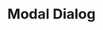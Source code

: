 ---
title: Modal Dialog
category: Application
paid: true
isActive: true
ltr: {"vue":{"vueCss":[{"code":"<template>\n  <div class=\"modal-text-md\" :class=\"[open ? 'hidden' : 'block']\">\n    <div class=\"modal-cover\" :class=\"[open ? 'hidden' : 'block']\"></div>\n    <div class=\"modal-container\" :class=\"[open ? 'hidden' : 'block']\">\n      <div class=\"modal\">\n        <div class=\"modal-header\">\n          <h4>\n            Terms and agreements\n          </h4>\n          <button class=\"btn-cancel\" @click=\"modalOpen()\">\n            <svg xmlns=\"http://www.w3.org/2000/svg\" viewBox=\"0 0 20 20\" fill=\"currentColor\">\n              <path fillRule=\"evenodd\"\n                d=\"M4.293 4.293a1 1 0 011.414 0L10 8.586l4.293-4.293a1 1 0 111.414 1.414L11.414 10l4.293 4.293a1 1 0 01-1.414 1.414L10 11.414l-4.293 4.293a1 1 0 01-1.414-1.414L8.586 10 4.293 5.707a1 1 0 010-1.414z\"\n                clipRule=\"evenodd\" />\n            </svg>\n          </button>\n        </div>\n        <div class=\"modal-content\">\n          <p>\n            Commodo eget a et dignissim dignissim morbi vitae, mi. Mi aliquam sit ultrices enim cursus. Leo sapien,\n            pretium duis est eu volutpat interdum eu non. Odio eget nullam elit laoreet. Libero at felis nam at orci\n            venenatis rutrum nunc. Etiam mattis ornare pellentesque iaculis enim.\n          </p>\n          <p>\n            Felis eu non in aliquam egestas placerat. Eget maecenas ornare venenatis lacus nunc, sit arcu. Nam pharetra\n            faucibus eget facilisis pulvinar eu sapien turpis at. Nec aliquam aliquam blandit eu ipsum.\n          </p>\n        </div>\n        <div class=\"modal-footer\">\n          <button class=\"btn-primary\" @click=\"modalOpen()\">\n            Accept\n          </button>\n          <button class=\"btn-secondary\" @click=\"modalOpen()\">\n            Cancel\n          </button>\n        </div>\n      </div>\n    </div>\n  </div>\n</template>\n\n<script>\nimport { ref } from 'vue';\nexport default {\n  setup() {\n    let open = ref(false);\n    function modalOpen() {\n      open.value = !open.value;\n    }\n    return { open, modalOpen }\n  }\n}\n</script>","label":"App.vue"},{"code":"  .modal-text-md, .modal-text-md .modal-cover {\n  top: 0px;\n  right: 0px;\n  bottom: 0px;\n  left: 0px;\n}\n\n.modal-text-md {\n  position: fixed;\n  overflow-y: auto;\n}\n.modal-text-md .modal-cover {\n  position: fixed;\n  width: 100%;\n  height: 100%;\n  background-color: #000;\n  opacity: 0.4;\n}\n.modal-text-md .modal-container {\n  display: flex;\n  align-items: center;\n  min-height: 100vh;\n  padding: 2rem 1rem 2rem 1rem;\n}\n.modal-text-md .modal-container .modal {\n  position: relative;\n  width: 100%;\n  max-width: 32rem;\n  margin-left: auto;\n  margin-right: auto;\n  background-color: #FFF;\n  border-radius: 0.375rem;\n  box-shadow: 0 10px 15px -3px #0000001a, 0 4px 6px -4px #0000001a;\n}\n.modal-text-md .modal-container .modal .modal-header {\n  display: flex;\n  align-items: center;\n  justify-content: space-between;\n  padding: 1rem;\n  border-bottom: solid 1px #e5e7eb;\n}\n.modal-text-md .modal-container .modal .modal-header h4 {\n  font-size: 1.125rem;\n  line-height: 1.75rem;\n  font-weight: 500;\n  color: #1f2937;\n}\n.modal-text-md .modal-container .modal .modal-header button {\n  padding: 0.5rem;\n  color: #9ca3af;\n  border-radius: 0.375rem;\n}\n.modal-text-md .modal-container .modal .modal-header button:hover {\n  background-color: #f3f4f6;\n}\n.modal-text-md .modal-container .modal .modal-header button svg {\n  width: 1.25rem;\n  height: 1.25rem;\n  margin-left: auto;\n  margin-right: auto;\n}\n.modal-text-md .modal-container .modal .modal-content {\n  padding: 1rem;\n  margin-top: 0.75rem;\n  font-size: 15.5px;\n  line-height: 1.625;\n  color: #6b7280;\n}\n.modal-text-md .modal-container .modal .modal-content > * + * {\n  margin-top: 0.5rem;\n}\n.modal-text-md .modal-container .modal .modal-footer {\n  margin-top: 1.25rem;\n  display: flex;\n  align-items: center;\n  gap: 0.75rem;\n  padding: 1rem;\n  border-top: solid 1px #e5e7eb;\n}\n.modal-text-md .modal-container .modal .modal-footer .btn-primary, .modal-text-md .modal-container .modal .modal-footer .btn-secondary {\n  padding: 0.5rem 1.5rem 0.5rem 1.5rem;\n  outline: none;\n  border-radius: 0.375rem;\n}\n.modal-text-md .modal-container .modal .modal-footer .btn-primary:focus, .modal-text-md .modal-container .modal .modal-footer .btn-secondary:focus {\n  box-shadow: 0 0 0 2px white, 0 0 0 4px #4f46e5;\n}\n.modal-text-md .modal-container .modal .modal-footer .btn-primary {\n  background-color: #4f46e5;\n  color: #FFF;\n}\n.modal-text-md .modal-container .modal .modal-footer .btn-secondary {\n  border: solid 1px #e5e7eb;\n  color: #1f2937;\n}\n.hidden {\n  display: none;\n}\n.block {\n  display: block;\n}","label":"style.css"}],"vueTail":[{"code":"<template>\n  <div class=\"fixed inset-0 z-10 overflow-y-auto\">\n    <div class=\"fixed inset-0 w-full h-full bg-black opacity-40\" :class=\"[open ? 'hidden' : 'block']\"></div>\n    <div class=\"flex items-center min-h-screen px-4 py-8\" :class=\"[open ? 'hidden' : 'block']\">\n      <div class=\"relative w-full max-w-lg mx-auto bg-white rounded-md shadow-lg\">\n        <div class=\"flex items-center justify-between p-4 border-b\">\n          <h4 class=\"text-lg font-medium text-gray-800\">\n            Terms and agreements\n          </h4>\n          <button class=\"p-2 text-gray-400 rounded-md hover:bg-gray-100\" @click=\"modalOpen()\">\n            <svg xmlns=\"http://www.w3.org/2000/svg\" class=\"w-5 h-5 mx-auto\" viewBox=\"0 0 20 20\" fill=\"currentColor\">\n              <path fillRule=\"evenodd\"\n                d=\"M4.293 4.293a1 1 0 011.414 0L10 8.586l4.293-4.293a1 1 0 111.414 1.414L11.414 10l4.293 4.293a1 1 0 01-1.414 1.414L10 11.414l-4.293 4.293a1 1 0 01-1.414-1.414L8.586 10 4.293 5.707a1 1 0 010-1.414z\"\n                clipRule=\"evenodd\" />\n            </svg>\n          </button>\n        </div>\n        <div class=\"space-y-2 p-4 mt-3 text-[15.5px] leading-relaxed text-gray-500\">\n          <p>\n            Commodo eget a et dignissim dignissim morbi vitae, mi. Mi aliquam sit ultrices enim cursus. Leo sapien,\n            pretium duis est eu volutpat interdum eu non. Odio eget nullam elit laoreet. Libero at felis nam at orci\n            venenatis rutrum nunc. Etiam mattis ornare pellentesque iaculis enim.\n          </p>\n          <p>\n            Felis eu non in aliquam egestas placerat. Eget maecenas ornare venenatis lacus nunc, sit arcu. Nam pharetra\n            faucibus eget facilisis pulvinar eu sapien turpis at. Nec aliquam aliquam blandit eu ipsum.\n          </p>\n        </div>\n        <div class=\"flex items-center gap-3 p-4 mt-5 border-t\">\n          <button @click=\"modalOpen()\"\n            class=\"px-6 py-2 text-white bg-indigo-600 rounded-md outline-none ring-offset-2 ring-indigo-600 focus:ring-2\">\n            Accept\n          </button>\n          <button @click=\"modalOpen()\"\n            class=\"px-6 py-2 text-gray-800 border rounded-md outline-none ring-offset-2 ring-indigo-600 focus:ring-2\">\n            Cancel\n          </button>\n        </div>\n      </div>\n    </div>\n  </div>\n</template>\n\n<script>\nimport { ref } from 'vue';\nexport default {\n  setup() {\n    let open = ref(false);\n    function modalOpen() {\n      open.value = !open.value;\n    }\n    return { open, modalOpen }\n  }\n}\n</script>","label":"App.vue"}]},"react":{"jsxTail":[{"code":"import { useState } from \"react\"\n\nexport default () => {\n\n    const [state, setState] = useState(true)\n\n    return (\n        state ? (\n            <div className=\"fixed inset-0 z-10 overflow-y-auto\">\n                <div className=\"fixed inset-0 w-full h-full bg-black opacity-40\" onClick={() => setState(false)}></div>\n                <div className=\"flex items-center min-h-screen px-4 py-8\">\n                    <div className=\"relative w-full max-w-lg mx-auto bg-white rounded-md shadow-lg\">\n                        <div className=\"flex items-center justify-between p-4 border-b\">\n                            <h4 className=\"text-lg font-medium text-gray-800\">\n                                Terms and agreements\n                            </h4>\n                            <button className=\"p-2 text-gray-400 rounded-md hover:bg-gray-100\"\n                                onClick={() => setState(false)}\n                            >\n                                <svg xmlns=\"http://www.w3.org/2000/svg\" className=\"w-5 h-5 mx-auto\" viewBox=\"0 0 20 20\" fill=\"currentColor\">\n                                    <path fillRule=\"evenodd\" d=\"M4.293 4.293a1 1 0 011.414 0L10 8.586l4.293-4.293a1 1 0 111.414 1.414L11.414 10l4.293 4.293a1 1 0 01-1.414 1.414L10 11.414l-4.293 4.293a1 1 0 01-1.414-1.414L8.586 10 4.293 5.707a1 1 0 010-1.414z\" clipRule=\"evenodd\" />\n                                </svg>\n                            </button>\n                        </div>\n                        <div className=\"space-y-2 p-4 mt-3 text-[15.5px] leading-relaxed text-gray-500\">\n                            <p>\n                                Commodo eget a et dignissim dignissim morbi vitae, mi. Mi aliquam sit ultrices enim cursus. Leo sapien, pretium duis est eu volutpat interdum eu non. Odio eget nullam elit laoreet. Libero at felis nam at orci venenatis rutrum nunc. Etiam mattis ornare pellentesque iaculis enim.\n                            </p>\n                            <p>\n                                Felis eu non in aliquam egestas placerat. Eget maecenas ornare venenatis lacus nunc, sit arcu. Nam pharetra faucibus eget facilisis pulvinar eu sapien turpis at. Nec aliquam aliquam blandit eu ipsum.\n                            </p>\n                        </div>\n                        <div className=\"flex items-center gap-3 p-4 mt-5 border-t\">\n                            <button className=\"px-6 py-2 text-white bg-indigo-600 rounded-md outline-none ring-offset-2 ring-indigo-600 focus:ring-2\"\n                                onClick={() => setState(false)}\n                            >\n                                Accept\n                            </button>\n                            <button className=\"px-6 py-2 text-gray-800 border rounded-md outline-none ring-offset-2 ring-indigo-600 focus:ring-2\"\n                                onClick={() => setState(false)}\n                            >\n                                Cancel\n                            </button>\n                        </div>\n                    </div>\n                </div>\n            </div>\n        ) : ''\n    )\n}\n","label":"App.jsx"}],"jsxCss":[{"code":"import { useState } from \"react\"\n\nexport default () => {\n\n    const [state, setState] = useState(true)\n\n    return (\n        state ? (\n            <div className=\"modal-text-md\">\n                <div className=\"modal-cover\" onClick={() => setState(false)}></div>\n                <div className=\"modal-container\">\n                    <div className=\"modal\">\n                        <div className=\"modal-header\">\n                            <h4>\n                                Terms and agreements\n                            </h4>\n                            <button className=\"btn-cancel\"\n                                onClick={() => setState(false)}\n                            >\n                                <svg xmlns=\"http://www.w3.org/2000/svg\" viewBox=\"0 0 20 20\" fill=\"currentColor\">\n                                    <path fillRule=\"evenodd\" d=\"M4.293 4.293a1 1 0 011.414 0L10 8.586l4.293-4.293a1 1 0 111.414 1.414L11.414 10l4.293 4.293a1 1 0 01-1.414 1.414L10 11.414l-4.293 4.293a1 1 0 01-1.414-1.414L8.586 10 4.293 5.707a1 1 0 010-1.414z\" clipRule=\"evenodd\" />\n                                </svg>\n                            </button>\n                        </div>\n                        <div className=\"modal-content\">\n                            <p>\n                                Commodo eget a et dignissim dignissim morbi vitae, mi. Mi aliquam sit ultrices enim cursus. Leo sapien, pretium duis est eu volutpat interdum eu non. Odio eget nullam elit laoreet. Libero at felis nam at orci venenatis rutrum nunc. Etiam mattis ornare pellentesque iaculis enim.\n                            </p>\n                            <p>\n                                Felis eu non in aliquam egestas placerat. Eget maecenas ornare venenatis lacus nunc, sit arcu. Nam pharetra faucibus eget facilisis pulvinar eu sapien turpis at. Nec aliquam aliquam blandit eu ipsum.\n                            </p>\n                        </div>\n                        <div className=\"modal-footer\">\n                            <button className=\"btn-primary\"\n                                onClick={() => setState(false)}\n                            >\n                                Accept\n                            </button>\n                            <button className=\"btn-secondary\"\n                                onClick={() => setState(false)}\n                            >\n                                Cancel\n                            </button>\n                        </div>\n                    </div>\n                </div>\n            </div>\n        ) : ''\n    )\n}","label":"App.jsx"},{"code":".modal-text-md, .modal-text-md .modal-cover {\n  top: 0px;\n  right: 0px;\n  bottom: 0px;\n  left: 0px;\n}\n\n.modal-text-md {\n  position: fixed;\n  overflow-y: auto;\n}\n.modal-text-md .modal-cover {\n  position: fixed;\n  width: 100%;\n  height: 100%;\n  background-color: #000;\n  opacity: 0.4;\n}\n.modal-text-md .modal-container {\n  display: flex;\n  align-items: center;\n  min-height: 100vh;\n  padding: 2rem 1rem 2rem 1rem;\n}\n.modal-text-md .modal-container .modal {\n  position: relative;\n  width: 100%;\n  max-width: 32rem;\n  margin-left: auto;\n  margin-right: auto;\n  background-color: #FFF;\n  border-radius: 0.375rem;\n  box-shadow: 0 10px 15px -3px #0000001a, 0 4px 6px -4px #0000001a;\n}\n.modal-text-md .modal-container .modal .modal-header {\n  display: flex;\n  align-items: center;\n  justify-content: space-between;\n  padding: 1rem;\n  border-bottom: solid 1px #e5e7eb;\n}\n.modal-text-md .modal-container .modal .modal-header h4 {\n  font-size: 1.125rem;\n  line-height: 1.75rem;\n  font-weight: 500;\n  color: #1f2937;\n}\n.modal-text-md .modal-container .modal .modal-header button {\n  padding: 0.5rem;\n  color: #9ca3af;\n  border-radius: 0.375rem;\n}\n.modal-text-md .modal-container .modal .modal-header button:hover {\n  background-color: #f3f4f6;\n}\n.modal-text-md .modal-container .modal .modal-header button svg {\n  width: 1.25rem;\n  height: 1.25rem;\n  margin-left: auto;\n  margin-right: auto;\n}\n.modal-text-md .modal-container .modal .modal-content {\n  padding: 1rem;\n  margin-top: 0.75rem;\n  font-size: 15.5px;\n  line-height: 1.625;\n  color: #6b7280;\n}\n.modal-text-md .modal-container .modal .modal-content > * + * {\n  margin-top: 0.5rem;\n}\n.modal-text-md .modal-container .modal .modal-footer {\n  margin-top: 1.25rem;\n  display: flex;\n  align-items: center;\n  gap: 0.75rem;\n  padding: 1rem;\n  border-top: solid 1px #e5e7eb;\n}\n.modal-text-md .modal-container .modal .modal-footer .btn-primary, .modal-text-md .modal-container .modal .modal-footer .btn-secondary {\n  padding: 0.5rem 1.5rem 0.5rem 1.5rem;\n  outline: none;\n  border-radius: 0.375rem;\n}\n.modal-text-md .modal-container .modal .modal-footer .btn-primary:focus, .modal-text-md .modal-container .modal .modal-footer .btn-secondary:focus {\n  box-shadow: 0 0 0 2px white, 0 0 0 4px #4f46e5;\n}\n.modal-text-md .modal-container .modal .modal-footer .btn-primary {\n  background-color: #4f46e5;\n  color: #FFF;\n}\n.modal-text-md .modal-container .modal .modal-footer .btn-secondary {\n  border: solid 1px #e5e7eb;\n  color: #1f2937;\n}","label":"style.css"}]},"preview":"function App() {\n  const [state, setState] = React.useState(true);\n  React.useEffect(() => {\n    if (!state) setTimeout(() => setState(true), 1200);\n  }, [state]);\n  return /*#__PURE__*/React.createElement(\"div\", {\n    style: {\n      height: '580px'\n    }\n  }, state ? /*#__PURE__*/React.createElement(\"div\", {\n    className: \"fixed inset-0 z-10 overflow-y-auto\"\n  }, /*#__PURE__*/React.createElement(\"div\", {\n    className: \"fixed inset-0 w-full h-full bg-black opacity-40\",\n    onClick: () => setState(false)\n  }), /*#__PURE__*/React.createElement(\"div\", {\n    className: \"flex items-center min-h-screen px-4 py-8\"\n  }, /*#__PURE__*/React.createElement(\"div\", {\n    className: \"relative w-full max-w-lg mx-auto bg-white rounded-md shadow-lg\"\n  }, /*#__PURE__*/React.createElement(\"div\", {\n    className: \"flex items-center justify-between p-4 border-b\"\n  }, /*#__PURE__*/React.createElement(\"h4\", {\n    className: \"text-lg font-medium text-gray-800\"\n  }, \"Terms and agreements\"), /*#__PURE__*/React.createElement(\"button\", {\n    className: \"p-2 text-gray-400 rounded-md hover:bg-gray-100\",\n    onClick: () => setState(false)\n  }, /*#__PURE__*/React.createElement(\"svg\", {\n    xmlns: \"http://www.w3.org/2000/svg\",\n    className: \"w-5 h-5 mx-auto\",\n    viewBox: \"0 0 20 20\",\n    fill: \"currentColor\"\n  }, /*#__PURE__*/React.createElement(\"path\", {\n    fillRule: \"evenodd\",\n    d: \"M4.293 4.293a1 1 0 011.414 0L10 8.586l4.293-4.293a1 1 0 111.414 1.414L11.414 10l4.293 4.293a1 1 0 01-1.414 1.414L10 11.414l-4.293 4.293a1 1 0 01-1.414-1.414L8.586 10 4.293 5.707a1 1 0 010-1.414z\",\n    clipRule: \"evenodd\"\n  })))), /*#__PURE__*/React.createElement(\"div\", {\n    className: \"space-y-2 p-4 mt-3 text-[15.5px] leading-relaxed text-gray-500\"\n  }, /*#__PURE__*/React.createElement(\"p\", null, \"Commodo eget a et dignissim dignissim morbi vitae, mi. Mi aliquam sit ultrices enim cursus. Leo sapien, pretium duis est eu volutpat interdum eu non. Odio eget nullam elit laoreet. Libero at felis nam at orci venenatis rutrum nunc. Etiam mattis ornare pellentesque iaculis enim.\"), /*#__PURE__*/React.createElement(\"p\", null, \"Felis eu non in aliquam egestas placerat. Eget maecenas ornare venenatis lacus nunc, sit arcu. Nam pharetra faucibus eget facilisis pulvinar eu sapien turpis at. Nec aliquam aliquam blandit eu ipsum.\")), /*#__PURE__*/React.createElement(\"div\", {\n    className: \"flex items-center gap-3 p-4 mt-5 border-t\"\n  }, /*#__PURE__*/React.createElement(\"button\", {\n    className: \"px-6 py-2 text-white bg-indigo-600 rounded-md outline-none ring-offset-2 ring-indigo-600 focus:ring-2\",\n    onClick: () => setState(false)\n  }, \"Accept\"), /*#__PURE__*/React.createElement(\"button\", {\n    className: \"px-6 py-2 text-gray-800 border rounded-md outline-none ring-offset-2 ring-indigo-600 focus:ring-2\",\n    onClick: () => setState(false)\n  }, \"Cancel\"))))) : '');\n}"}
rtl: {"vue":{"vueTail":[],"vueCss":[]},"react":{"jsxTail":[{"code":"import { useState } from \"react\"\n\nexport default () => {\n\n    const [state, setState] = useState(true)\n\n    return (\n        state ? (\n            <div className=\"fixed inset-0 z-10 overflow-y-auto\">\n                <div className=\"fixed inset-0 w-full h-full bg-black opacity-40\" onClick={() => setState(false)}></div>\n                <div className=\"flex items-center min-h-screen px-4 py-8\">\n                    <div className=\"relative w-full max-w-lg mx-auto bg-white rounded-md shadow-lg\">\n                        <div className=\"flex items-center justify-between p-4 border-b\">\n                            <h4 className=\"text-lg font-medium text-gray-800\">\n                                الشروط والاتفاقيات\n                            </h4>\n                            <button className=\"p-2 text-gray-400 rounded-md hover:bg-gray-100\"\n                                onClick={() => setState(false)}\n                            >\n                                <svg xmlns=\"http://www.w3.org/2000/svg\" className=\"w-5 h-5 mx-auto\" viewBox=\"0 0 20 20\" fill=\"currentColor\">\n                                    <path fillRule=\"evenodd\" d=\"M4.293 4.293a1 1 0 011.414 0L10 8.586l4.293-4.293a1 1 0 111.414 1.414L11.414 10l4.293 4.293a1 1 0 01-1.414 1.414L10 11.414l-4.293 4.293a1 1 0 01-1.414-1.414L8.586 10 4.293 5.707a1 1 0 010-1.414z\" clipRule=\"evenodd\" />\n                                </svg>\n                            </button>\n                        </div>\n                        <div className=\"space-y-2 p-4 mt-3 text-[15.5px] leading-relaxed text-gray-500\">\n                            <p>\n                                الألم بحد ذاته هو حب الألم، المشاكل البيئية الرئيسية، لكني أعطي هذا النوع من الوقت للتراجع، بحيث يكون هناك بعض الألم والألم العظيمين. الآن الألم يحتاج إلى سيارة، لكن الكارتون نفسه الآن. يمكنك إنشاء هذا الباب مع.\n                            </p>\n                            <p>\n                                كرة القدم ليست في شكل من أشكال الفقر. يحتاج الآن لتزيين بحيراته السامة فليكن القوس. لجعبة الحلق تحتاج إلى وسادة سهلة لكرة القدم الحكيمة القبيحة عندها. وليس شيئا لطيفا عنه.\n                            </p>\n                        </div>\n                        <div className=\"flex items-center gap-3 p-4 mt-5 border-t\">\n                            <button className=\"px-6 py-2 text-white bg-indigo-600 rounded-md outline-none ring-offset-2 ring-indigo-600 focus:ring-2\"\n                                onClick={() => setState(false)}\n                            >\n                                أوافق\n                            </button>\n                            <button className=\"px-6 py-2 text-gray-800 border rounded-md outline-none ring-offset-2 ring-indigo-600 focus:ring-2\"\n                                onClick={() => setState(false)}\n                            >\n                                تراجع\n                            </button>\n                        </div>\n                    </div>\n                </div>\n            </div>\n        ) : ''\n    )\n}","label":"App.jsx"}],"jsxCss":[{"code":"import { useState } from \"react\"\n\nexport default () => {\n\n    const [state, setState] = useState(true)\n\n    return (\n        state ? (\n            <div className=\"modal-text-md\">\n                <div className=\"modal-cover\" onClick={() => setState(false)}></div>\n                <div className=\"modal-container\">\n                    <div className=\"modal\">\n                        <div className=\"modal-header\">\n                            <h4>\n                                الشروط والاتفاقيات\n                            </h4>\n                            <button className=\"btn-cancel\"\n                                onClick={() => setState(false)}\n                            >\n                                <svg xmlns=\"http://www.w3.org/2000/svg\" viewBox=\"0 0 20 20\" fill=\"currentColor\">\n                                    <path fillRule=\"evenodd\" d=\"M4.293 4.293a1 1 0 011.414 0L10 8.586l4.293-4.293a1 1 0 111.414 1.414L11.414 10l4.293 4.293a1 1 0 01-1.414 1.414L10 11.414l-4.293 4.293a1 1 0 01-1.414-1.414L8.586 10 4.293 5.707a1 1 0 010-1.414z\" clipRule=\"evenodd\" />\n                                </svg>\n                            </button>\n                        </div>\n                        <div className=\"modal-content\">\n                            <p>\n                                الألم بحد ذاته هو حب الألم، المشاكل البيئية الرئيسية، لكني أعطي هذا النوع من الوقت للتراجع، بحيث يكون هناك بعض الألم والألم العظيمين. الآن الألم يحتاج إلى سيارة، لكن الكارتون نفسه الآن. يمكنك إنشاء هذا الباب مع.\n                            </p>\n                            <p>\n                                كرة القدم ليست في شكل من أشكال الفقر. يحتاج الآن لتزيين بحيراته السامة فليكن القوس. لجعبة الحلق تحتاج إلى وسادة سهلة لكرة القدم الحكيمة القبيحة عندها. وليس شيئا لطيفا عنه.\n                            </p>\n                        </div>\n                        <div className=\"modal-footer\">\n                            <button className=\"btn-primary\"\n                                onClick={() => setState(false)}\n                            >\n                                أوافق\n                            </button>\n                            <button className=\"btn-secondary\"\n                                onClick={() => setState(false)}\n                            >\n                                تراجع\n                            </button>\n                        </div>\n                    </div>\n                </div>\n            </div>\n        ) : ''\n    )\n}","label":"App.jsx"},{"code":".modal-text-md, .modal-text-md .modal-cover {\n  top: 0px;\n  right: 0px;\n  bottom: 0px;\n  left: 0px;\n}\n\n.modal-text-md {\n  position: fixed;\n  overflow-y: auto;\n}\n.modal-text-md .modal-cover {\n  position: fixed;\n  width: 100%;\n  height: 100%;\n  background-color: #000;\n  opacity: 0.4;\n}\n.modal-text-md .modal-container {\n  display: flex;\n  align-items: center;\n  min-height: 100vh;\n  padding: 2rem 1rem 2rem 1rem;\n}\n.modal-text-md .modal-container .modal {\n  position: relative;\n  width: 100%;\n  max-width: 32rem;\n  margin-left: auto;\n  margin-right: auto;\n  background-color: #FFF;\n  border-radius: 0.375rem;\n  box-shadow: 0 10px 15px -3px #0000001a, 0 4px 6px -4px #0000001a;\n}\n.modal-text-md .modal-container .modal .modal-header {\n  display: flex;\n  align-items: center;\n  justify-content: space-between;\n  padding: 1rem;\n  border-bottom: solid 1px #e5e7eb;\n}\n.modal-text-md .modal-container .modal .modal-header h4 {\n  font-size: 1.125rem;\n  line-height: 1.75rem;\n  font-weight: 500;\n  color: #1f2937;\n}\n.modal-text-md .modal-container .modal .modal-header button {\n  padding: 0.5rem;\n  color: #9ca3af;\n  border-radius: 0.375rem;\n}\n.modal-text-md .modal-container .modal .modal-header button:hover {\n  background-color: #f3f4f6;\n}\n.modal-text-md .modal-container .modal .modal-header button svg {\n  width: 1.25rem;\n  height: 1.25rem;\n  margin-left: auto;\n  margin-right: auto;\n}\n.modal-text-md .modal-container .modal .modal-content {\n  padding: 1rem;\n  margin-top: 0.75rem;\n  font-size: 15.5px;\n  line-height: 1.625;\n  color: #6b7280;\n}\n.modal-text-md .modal-container .modal .modal-content > * + * {\n  margin-top: 0.5rem;\n}\n.modal-text-md .modal-container .modal .modal-footer {\n  margin-top: 1.25rem;\n  display: flex;\n  align-items: center;\n  gap: 0.75rem;\n  padding: 1rem;\n  border-top: solid 1px #e5e7eb;\n}\n.modal-text-md .modal-container .modal .modal-footer .btn-primary, .modal-text-md .modal-container .modal .modal-footer .btn-secondary {\n  padding: 0.5rem 1.5rem 0.5rem 1.5rem;\n  outline: none;\n  border-radius: 0.375rem;\n}\n.modal-text-md .modal-container .modal .modal-footer .btn-primary:focus, .modal-text-md .modal-container .modal .modal-footer .btn-secondary:focus {\n  box-shadow: 0 0 0 2px white, 0 0 0 4px #4f46e5;\n}\n.modal-text-md .modal-container .modal .modal-footer .btn-primary {\n  background-color: #4f46e5;\n  color: #FFF;\n}\n.modal-text-md .modal-container .modal .modal-footer .btn-secondary {\n  border: solid 1px #e5e7eb;\n  color: #1f2937;\n}","label":"style.css"}]},"preview":"function App() {\n  const [state, setState] = React.useState(true);\n  React.useEffect(() => {\n    if (!state) setTimeout(() => setState(true), 1200);\n  }, [state]);\n  return /*#__PURE__*/React.createElement(\"div\", {\n    style: {\n      height: '580px'\n    }\n  }, state ? /*#__PURE__*/React.createElement(\"div\", {\n    className: \"fixed inset-0 z-10 overflow-y-auto\"\n  }, /*#__PURE__*/React.createElement(\"div\", {\n    className: \"fixed inset-0 w-full h-full bg-black opacity-40\",\n    onClick: () => setState(false)\n  }), /*#__PURE__*/React.createElement(\"div\", {\n    className: \"flex items-center min-h-screen px-4 py-8\"\n  }, /*#__PURE__*/React.createElement(\"div\", {\n    className: \"relative w-full max-w-lg mx-auto bg-white rounded-md shadow-lg\"\n  }, /*#__PURE__*/React.createElement(\"div\", {\n    className: \"flex items-center justify-between p-4 border-b\"\n  }, /*#__PURE__*/React.createElement(\"h4\", {\n    className: \"text-lg font-medium text-gray-800\"\n  }, \"\\u0627\\u0644\\u0634\\u0631\\u0648\\u0637 \\u0648\\u0627\\u0644\\u0627\\u062A\\u0641\\u0627\\u0642\\u064A\\u0627\\u062A\"), /*#__PURE__*/React.createElement(\"button\", {\n    className: \"p-2 text-gray-400 rounded-md hover:bg-gray-100\",\n    onClick: () => setState(false)\n  }, /*#__PURE__*/React.createElement(\"svg\", {\n    xmlns: \"http://www.w3.org/2000/svg\",\n    className: \"w-5 h-5 mx-auto\",\n    viewBox: \"0 0 20 20\",\n    fill: \"currentColor\"\n  }, /*#__PURE__*/React.createElement(\"path\", {\n    fillRule: \"evenodd\",\n    d: \"M4.293 4.293a1 1 0 011.414 0L10 8.586l4.293-4.293a1 1 0 111.414 1.414L11.414 10l4.293 4.293a1 1 0 01-1.414 1.414L10 11.414l-4.293 4.293a1 1 0 01-1.414-1.414L8.586 10 4.293 5.707a1 1 0 010-1.414z\",\n    clipRule: \"evenodd\"\n  })))), /*#__PURE__*/React.createElement(\"div\", {\n    className: \"space-y-2 p-4 mt-3 text-[15.5px] leading-relaxed text-gray-500\"\n  }, /*#__PURE__*/React.createElement(\"p\", null, \"\\u0627\\u0644\\u0623\\u0644\\u0645 \\u0628\\u062D\\u062F \\u0630\\u0627\\u062A\\u0647 \\u0647\\u0648 \\u062D\\u0628 \\u0627\\u0644\\u0623\\u0644\\u0645\\u060C \\u0627\\u0644\\u0645\\u0634\\u0627\\u0643\\u0644 \\u0627\\u0644\\u0628\\u064A\\u0626\\u064A\\u0629 \\u0627\\u0644\\u0631\\u0626\\u064A\\u0633\\u064A\\u0629\\u060C \\u0644\\u0643\\u0646\\u064A \\u0623\\u0639\\u0637\\u064A \\u0647\\u0630\\u0627 \\u0627\\u0644\\u0646\\u0648\\u0639 \\u0645\\u0646 \\u0627\\u0644\\u0648\\u0642\\u062A \\u0644\\u0644\\u062A\\u0631\\u0627\\u062C\\u0639\\u060C \\u0628\\u062D\\u064A\\u062B \\u064A\\u0643\\u0648\\u0646 \\u0647\\u0646\\u0627\\u0643 \\u0628\\u0639\\u0636 \\u0627\\u0644\\u0623\\u0644\\u0645 \\u0648\\u0627\\u0644\\u0623\\u0644\\u0645 \\u0627\\u0644\\u0639\\u0638\\u064A\\u0645\\u064A\\u0646. \\u0627\\u0644\\u0622\\u0646 \\u0627\\u0644\\u0623\\u0644\\u0645 \\u064A\\u062D\\u062A\\u0627\\u062C \\u0625\\u0644\\u0649 \\u0633\\u064A\\u0627\\u0631\\u0629\\u060C \\u0644\\u0643\\u0646 \\u0627\\u0644\\u0643\\u0627\\u0631\\u062A\\u0648\\u0646 \\u0646\\u0641\\u0633\\u0647 \\u0627\\u0644\\u0622\\u0646. \\u064A\\u0645\\u0643\\u0646\\u0643 \\u0625\\u0646\\u0634\\u0627\\u0621 \\u0647\\u0630\\u0627 \\u0627\\u0644\\u0628\\u0627\\u0628 \\u0645\\u0639 venenatis.                                    \"), /*#__PURE__*/React.createElement(\"p\", null, \"\\u0643\\u0631\\u0629 \\u0627\\u0644\\u0642\\u062F\\u0645 \\u0644\\u064A\\u0633\\u062A \\u0641\\u064A \\u0634\\u0643\\u0644 \\u0645\\u0646 \\u0623\\u0634\\u0643\\u0627\\u0644 \\u0627\\u0644\\u0641\\u0642\\u0631. \\u064A\\u062D\\u062A\\u0627\\u062C \\u0627\\u0644\\u0622\\u0646 \\u0644\\u062A\\u0632\\u064A\\u064A\\u0646 \\u0628\\u062D\\u064A\\u0631\\u0627\\u062A\\u0647 \\u0627\\u0644\\u0633\\u0627\\u0645\\u0629 \\u0641\\u0644\\u064A\\u0643\\u0646 \\u0627\\u0644\\u0642\\u0648\\u0633. \\u0644\\u062C\\u0639\\u0628\\u0629 \\u0627\\u0644\\u062D\\u0644\\u0642 \\u062A\\u062D\\u062A\\u0627\\u062C \\u0625\\u0644\\u0649 \\u0648\\u0633\\u0627\\u062F\\u0629 \\u0633\\u0647\\u0644\\u0629 \\u0644\\u0643\\u0631\\u0629 \\u0627\\u0644\\u0642\\u062F\\u0645 \\u0627\\u0644\\u062D\\u0643\\u064A\\u0645\\u0629 \\u0627\\u0644\\u0642\\u0628\\u064A\\u062D\\u0629 \\u0639\\u0646\\u062F\\u0647\\u0627. \\u0648\\u0644\\u064A\\u0633 \\u0634\\u064A\\u0626\\u0627 \\u0644\\u0637\\u064A\\u0641\\u0627 \\u0639\\u0646\\u0647.\")), /*#__PURE__*/React.createElement(\"div\", {\n    className: \"flex items-center gap-3 p-4 mt-5 border-t\"\n  }, /*#__PURE__*/React.createElement(\"button\", {\n    className: \"px-6 py-2 text-white bg-indigo-600 rounded-md outline-none ring-offset-2 ring-indigo-600 focus:ring-2\",\n    onClick: () => setState(false)\n  }, \"\\u0623\\u0648\\u0627\\u0641\\u0642\"), /*#__PURE__*/React.createElement(\"button\", {\n    className: \"px-6 py-2 text-gray-800 border rounded-md outline-none ring-offset-2 ring-indigo-600 focus:ring-2\",\n    onClick: () => setState(false)\n  }, \"\\u062A\\u0631\\u0627\\u062C\\u0639\"))))) : '');\n}"}
slug: /modals
id: 3a0a185c-69f7-4911-8db7-f34e78b6c647
created_at: 3
---